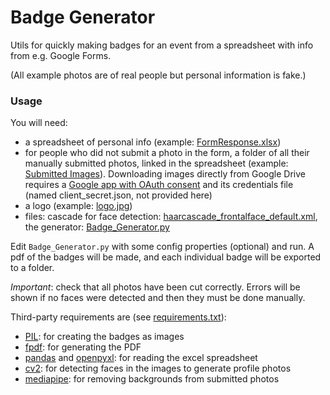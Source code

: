 # Badge Generator

Utils for quickly making badges for an event from a spreadsheet with info from e.g. Google Forms.

(All example photos are of real people but personal information is fake.)

### Usage

You will need:
- a spreadsheet of personal info (example: [FormResponse.xlsx](FormResponse.xlsx))
- for people who did not submit a photo in the form, a folder of all their manually submitted photos, linked in the spreadsheet (example: [Submitted Images](Submitted%20Images)). Downloading images directly from Google Drive requires a [Google app with OAuth consent](https://developers.google.com/drive/api/v3/manage-downloads) and its credentials file (named client_secret.json, not provided here)
- a logo (example: [logo.jpg](logo.jpg))
- files: cascade for face detection: [haarcascade_frontalface_default.xml](haarcascade_frontalface_default.xml), the generator: [Badge_Generator.py](Badge_Generator.py)

Edit `Badge_Generator.py` with some config properties (optional) and run.
A pdf of the badges will be made, and each individual badge will be exported to a folder.

*Important*: check that all photos have been cut correctly. Errors will be shown if no faces were detected and then they must be done manually.

Third-party requirements are (see [requirements.txt](requirements.txt)):
- [PIL](https://github.com/python-pillow/Pillow): for creating the badges as images
- [fpdf](https://github.com/mstamy2/PyPDF2): for generating the PDF
- [pandas](https://github.com/pandas-dev/pandas) and [openpyxl](https://foss.heptapod.net/openpyxl/openpyxl): for reading the excel spreadsheet
- [cv2](https://github.com/opencv/opencv-python): for detecting faces in the images to generate profile photos
- [mediapipe](https://google.github.io/mediapipe/): for removing backgrounds from submitted photos
